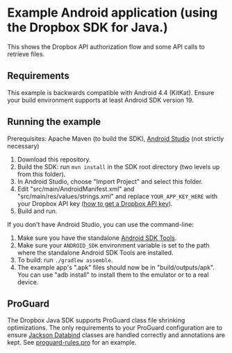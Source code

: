 # Example Android application (using the Dropbox SDK for Java.)

This shows the Dropbox API authorization flow and some API calls to retrieve files.

## Requirements

This example is backwards compatible with Android 4.4 (KitKat). Ensure your build environment supports at least Android SDK version 19.

## Running the example

Prerequisites: Apache Maven (to build the SDK), [Android Studio](http://developer.android.com/sdk/installing/) (not strictly necessary)

1. Download this repository.
2. Build the SDK: run `mvn install` in the SDK root directory (two levels up from this folder).
3. In Android Studio, choose "Import Project" and select this folder.
4. Edit "src/main/AndroidManifest.xml" and "src/main/res/values/strings.xml" and replace `YOUR_APP_KEY_HERE` with your Dropbox API key ([how to get a Dropbox API key](../../ReadMe.md#get-a-dropbox-api-key)).
5. Build and run.

If you don't have Android Studio, you can use the command-line:

1. Make sure you have the standalone [Android SDK Tools](http://developer.android.com/sdk/installing/).
2. Make sure your `ANDROID_SDK` environment variable is set to the path where the standalone Android SDK Tools are installed.
3. To build: run `./gradlew assemble`.
4. The example app's ".apk" files should now be in "build/outputs/apk".  You can use "adb install" to install them to the emulator or to a real device.

## ProGuard

The Dropbox Java SDK supports ProGuard class file shrinking optimizations. The only requirements to
your ProGuard configuration are to ensure [Jackson Databind](https://github.com/FasterXML/jackson-databind)
classes are handled correctly and annotations are kept. See [proguard-rules.pro](proguard-rules.pro) for an example.